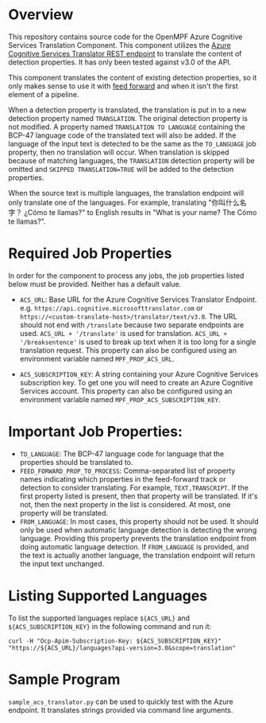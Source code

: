 # Overview

This repository contains source code for the OpenMPF Azure Cognitive Services
Translation Component. This component utilizes the [Azure Cognitive Services 
Translator REST endpoint](https://docs.microsoft.com/en-us/azure/cognitive-services/translator/reference/v3-0-translate)
to translate the content of detection properties. It has only been tested
against v3.0 of the API.

This component translates the content of existing detection properties,
so it only makes sense to use it with 
[feed forward](https://openmpf.github.io/docs/site/Feed-Forward-Guide) and 
when it isn't the first element of a pipeline.
 
When a detection property is translated, the translation is put in to a new 
detection property named `TRANSLATION`. The original detection property is not 
modified. A property named `TRANSLATION TO LANGUAGE` containing the BCP-47 
language code of the translated text will also be added. If the language
of the input text is detected to be the same as the `TO_LANGUAGE` job property,
then no translation will occur. When translation is skipped because of 
matching languages, the `TRANSLATION` detection property will be omitted and 
`SKIPPED TRANSLATION=TRUE` will be added to the detection properties.

When the source text is multiple languages, the translation endpoint will only
translate one of the languages. For example, translating 
"你叫什么名字？ ¿Cómo te llamas?" to English results in 
"What is your name? The Cómo te llamas?".


# Required Job Properties
In order for the component to process any jobs, the job properties listed below
must be provided. Neither has a default value. 

- `ACS_URL`: Base URL for the Azure Cognitive Services Translator Endpoint. 
   e.g. `https://api.cognitive.microsofttranslator.com` or 
   `https://<custom-translate-host>/translator/text/v3.0`. The URL should
   not end with `/translate` because two separate endpoints are
   used. `ACS_URL + '/translate'` is used for translation.
   `ACS_URL + '/breaksentence'` is used to break up text when it is too long
   for a single translation request. This property can also be configured
   using an environment variable named `MPF_PROP_ACS_URL`.
   
- `ACS_SUBSCRIPTION_KEY`: A string containing your Azure Cognitive Services
  subscription key. To get one you will need to create an 
  Azure Cognitive Services account. This property can also be configured
  using an environment variable named `MPF_PROP_ACS_SUBSCRIPTION_KEY`.
  
  
# Important Job Properties:
- `TO_LANGUAGE`: The BCP-47 language code for language that the properties 
   should be translated to.
- `FEED_FORWARD_PROP_TO_PROCESS`: Comma-separated list of property names indicating 
  which properties in the feed-forward track or detection to consider 
  translating. For example, `TEXT,TRANSCRIPT`. If the first property listed is
  present, then that property  will be translated. If it's not, then the next
  property in the list is considered. At most, one property will be translated.
- `FROM_LANGUAGE`: In most cases, this property should not be used. It should
  only be used when automatic language detection is detecting the wrong 
  language. Providing this property prevents the translation endpoint from 
  doing automatic language detection. If `FROM_LANGUAGE` is provided, and the 
  text is actually another language, the translation endpoint will return the 
  input text unchanged.
  

# Listing Supported Languages
To list the supported languages replace `${ACS_URL}` and 
`${ACS_SUBSCRIPTION_KEY}` in the following command and run it:
```shell script
curl -H "Ocp-Apim-Subscription-Key: ${ACS_SUBSCRIPTION_KEY}" "https://${ACS_URL}/languages?api-version=3.0&scope=translation"
```


# Sample Program
`sample_acs_translator.py` can be used to quickly test with the Azure
endpoint. It translates strings provided via command line arguments.
